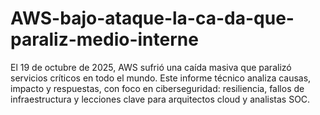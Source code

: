 # AWS-bajo-ataque-la-ca-da-que-paraliz-medio-interne
El 19 de octubre de 2025, AWS sufrió una caída masiva que paralizó servicios críticos en todo el mundo. Este informe técnico analiza causas, impacto y respuestas, con foco en ciberseguridad: resiliencia, fallos de infraestructura y lecciones clave para arquitectos cloud y analistas SOC.
